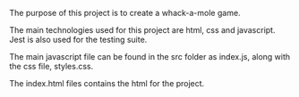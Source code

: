 The purpose of this project is to create a whack-a-mole game. 

The main technologies used for this project are html, css and javascript. Jest is also used for the testing suite.

The main javascript file can be found in the src folder as index.js, along with the css file, styles.css.

The index.html files contains the html for the project.
